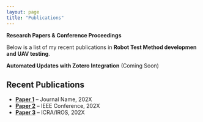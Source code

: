 ```yaml
---
layout: page
title: "Publications"
---
```


 **Research Papers & Conference Proceedings**

Below is a list of my recent publications in **Robot Test Method developmen and UAV testing**.

 **Automated Updates with Zotero Integration** (Coming Soon)

## Recent Publications
- **[Paper 1](#)** – Journal Name, 202X
- **[Paper 2](#)** – IEEE Conference, 202X
- **[Paper 3](#)** – ICRA/IROS, 202X

